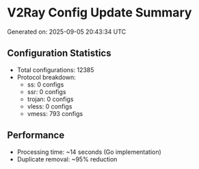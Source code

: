 # V2Ray Config Update Summary
Generated on: 2025-09-05 20:43:34 UTC

## Configuration Statistics
- Total configurations: 12385
- Protocol breakdown:
  - ss: 0 configs
  - ssr: 0 configs
  - trojan: 0 configs
  - vless: 0 configs
  - vmess: 793 configs

## Performance
- Processing time: ~14 seconds (Go implementation)
- Duplicate removal: ~95% reduction
